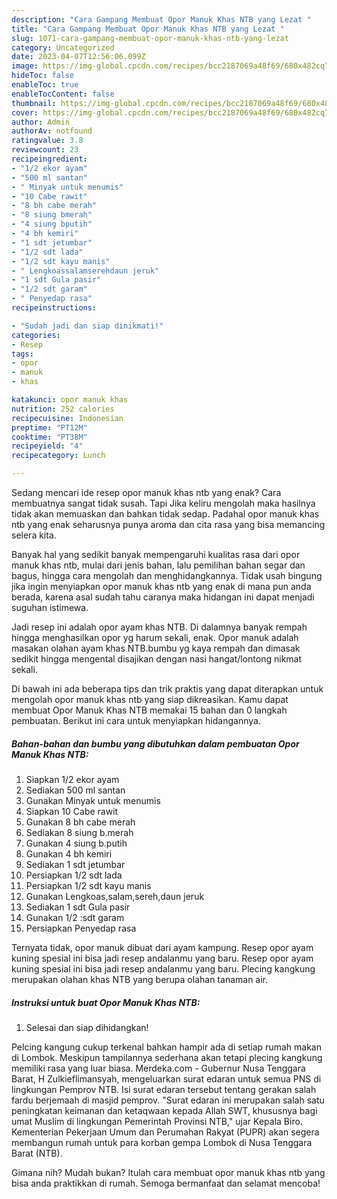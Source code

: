 ```yaml
---
description: "Cara Gampang Membuat Opor Manuk Khas NTB yang Lezat "
title: "Cara Gampang Membuat Opor Manuk Khas NTB yang Lezat "
slug: 1071-cara-gampang-membuat-opor-manuk-khas-ntb-yang-lezat
category: Uncategorized
date: 2023-04-07T12:56:06.099Z
image: https://img-global.cpcdn.com/recipes/bcc2187069a48f69/680x482cq70/opor-manuk-khas-ntb-foto-resep-utama.jpg
hideToc: false
enableToc: true
enableTocContent: false
thumbnail: https://img-global.cpcdn.com/recipes/bcc2187069a48f69/680x482cq70/opor-manuk-khas-ntb-foto-resep-utama.jpg
cover: https://img-global.cpcdn.com/recipes/bcc2187069a48f69/680x482cq70/opor-manuk-khas-ntb-foto-resep-utama.jpg
author: Admin
authorAv: notfound
ratingvalue: 3.8
reviewcount: 23
recipeingredient:
- "1/2 ekor ayam"
- "500 ml santan"
- " Minyak untuk menumis"
- "10 Cabe rawit"
- "8 bh cabe merah"
- "8 siung bmerah"
- "4 siung bputih"
- "4 bh kemiri"
- "1 sdt jetumbar"
- "1/2 sdt lada"
- "1/2 sdt kayu manis"
- " Lengkoassalamserehdaun jeruk"
- "1 sdt Gula pasir"
- "1/2 sdt garam"
- " Penyedap rasa"
recipeinstructions:

- "Sudah jadi dan siap dinikmati!"
categories:
- Resep
tags:
- opor
- manuk
- khas

katakunci: opor manuk khas 
nutrition: 252 calories
recipecuisine: Indonesian
preptime: "PT12M"
cooktime: "PT38M"
recipeyield: "4"
recipecategory: Lunch

---
```



Sedang mencari ide resep opor manuk khas ntb yang enak? Cara membuatnya sangat tidak susah. Tapi Jika keliru mengolah maka hasilnya tidak akan memuaskan dan bahkan tidak sedap. Padahal opor manuk khas ntb yang enak seharusnya punya aroma dan cita rasa yang bisa memancing selera kita.


Banyak hal yang sedikit banyak mempengaruhi kualitas rasa dari opor manuk khas ntb, mulai dari jenis bahan, lalu pemilihan bahan segar dan bagus, hingga cara mengolah dan menghidangkannya. Tidak usah bingung jika ingin menyiapkan opor manuk khas ntb yang enak di mana pun anda berada, karena asal sudah tahu caranya maka hidangan ini dapat menjadi suguhan istimewa.

Jadi resep ini adalah opor ayam khas NTB. Di dalamnya banyak rempah hingga menghasilkan opor yg harum sekali, enak. Opor manuk adalah masakan olahan ayam khas NTB.bumbu yg kaya rempah dan dimasak sedikit hingga mengental disajikan dengan nasi hangat/lontong nikmat sekali.


Di bawah ini ada beberapa tips dan trik praktis yang dapat diterapkan untuk mengolah opor manuk khas ntb yang siap dikreasikan. Kamu dapat membuat Opor Manuk Khas NTB memakai 15 bahan dan 0 langkah pembuatan. Berikut ini cara untuk menyiapkan hidangannya.

<!--inarticleads1-->

##### Bahan-bahan dan bumbu yang dibutuhkan dalam pembuatan Opor Manuk Khas NTB:

1. Siapkan 1/2 ekor ayam
1. Sediakan 500 ml santan
1. Gunakan  Minyak untuk menumis
1. Siapkan 10 Cabe rawit
1. Gunakan 8 bh cabe merah
1. Sediakan 8 siung b.merah
1. Gunakan 4 siung b.putih
1. Gunakan 4 bh kemiri
1. Sediakan 1 sdt jetumbar
1. Persiapkan 1/2 sdt lada
1. Persiapkan 1/2 sdt kayu manis
1. Gunakan  Lengkoas,salam,sereh,daun jeruk
1. Sediakan 1 sdt Gula pasir
1. Gunakan 1/2 :sdt garam
1. Persiapkan  Penyedap rasa


Ternyata tidak, opor manuk dibuat dari ayam kampung. Resep opor ayam kuning spesial ini bisa jadi resep andalanmu yang baru. Resep opor ayam kuning spesial ini bisa jadi resep andalanmu yang baru. Plecing kangkung merupakan olahan khas NTB yang berupa olahan tanaman air. 

<!--inarticleads2-->

##### Instruksi untuk buat Opor Manuk Khas NTB:


1. Selesai dan siap dihidangkan!

Pelcing kangung cukup terkenal bahkan hampir ada di setiap rumah makan di Lombok. Meskipun tampilannya sederhana akan tetapi plecing kangkung memiliki rasa yang luar biasa. Merdeka.com - Gubernur Nusa Tenggara Barat, H Zulkieflimansyah, mengeluarkan surat edaran untuk semua PNS di lingkungan Pemprov NTB. Isi surat edaran tersebut tentang gerakan salah fardu berjemaah di masjid pemprov. &#34;Surat edaran ini merupakan salah satu peningkatan keimanan dan ketaqwaan kepada Allah SWT, khususnya bagi umat Muslim di lingkungan Pemerintah Provinsi NTB,&#34; ujar Kepala Biro. Kementerian Pekerjaan Umum dan Perumahan Rakyat (PUPR) akan segera membangun rumah untuk para korban gempa Lombok di Nusa Tenggara Barat (NTB). 

Gimana nih? Mudah bukan? Itulah cara membuat opor manuk khas ntb yang bisa anda praktikkan di rumah. Semoga bermanfaat dan selamat mencoba!
